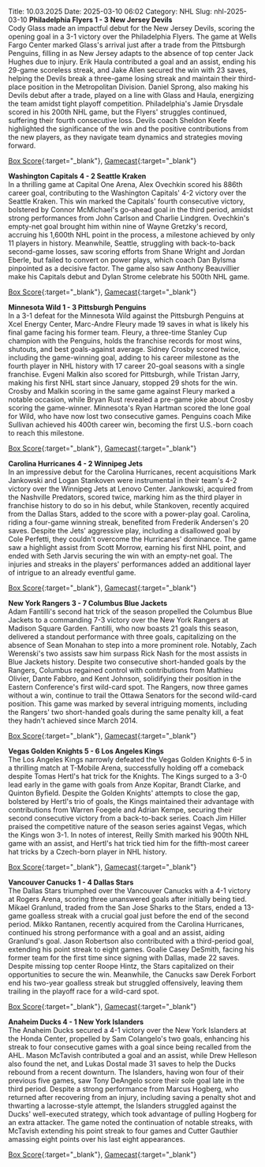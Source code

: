 Title: 10.03.2025
Date: 2025-03-10 06:02
Category: NHL 
Slug: nhl-2025-03-10 
**Philadelphia Flyers 1 - 3 New Jersey Devils**  
Cody Glass made an impactful debut for the New Jersey Devils, scoring the opening goal in a 3-1 victory over the Philadelphia Flyers. The game at Wells Fargo Center marked Glass's arrival just after a trade from the Pittsburgh Penguins, filling in as New Jersey adapts to the absence of top center Jack Hughes due to injury. Erik Haula contributed a goal and an assist, ending his 29-game scoreless streak, and Jake Allen secured the win with 23 saves, helping the Devils break a three-game losing streak and maintain their third-place position in the Metropolitan Division. Daniel Sprong, also making his Devils debut after a trade, played on a line with Glass and Haula, energizing the team amidst tight playoff competition. Philadelphia's Jamie Drysdale scored in his 200th NHL game, but the Flyers' struggles continued, suffering their fourth consecutive loss. Devils coach Sheldon Keefe highlighted the significance of the win and the positive contributions from the new players, as they navigate team dynamics and strategies moving forward. 

[Box Score](/gamecenter/njd-vs-phi/2025/03/09/2024021013){:target="_blank"}, [Gamecast](https://www.nhl.com/news/new-jersey-devils-philadelphia-flyers-game-recap-march-9){:target="_blank"}<br>

**Washington Capitals 4 - 2 Seattle Kraken**  
In a thrilling game at Capital One Arena, Alex Ovechkin scored his 886th career goal, contributing to the Washington Capitals' 4-2 victory over the Seattle Kraken. This win marked the Capitals' fourth consecutive victory, bolstered by Connor McMichael's go-ahead goal in the third period, amidst strong performances from John Carlson and Charlie Lindgren. Ovechkin's empty-net goal brought him within nine of Wayne Gretzky's record, accruing his 1,600th NHL point in the process, a milestone achieved by only 11 players in history. Meanwhile, Seattle, struggling with back-to-back second-game losses, saw scoring efforts from Shane Wright and Jordan Eberle, but failed to convert on power plays, which coach Dan Bylsma pinpointed as a decisive factor. The game also saw Anthony Beauvillier make his Capitals debut and Dylan Strome celebrate his 500th NHL game. 

[Box Score](/gamecenter/sea-vs-wsh/2025/03/09/2024021014){:target="_blank"}, [Gamecast](https://www.nhl.com/news/seattle-kraken-washington-capitals-game-recap-march-9){:target="_blank"}<br>

**Minnesota Wild 1 - 3 Pittsburgh Penguins**  
In a 3-1 defeat for the Minnesota Wild against the Pittsburgh Penguins at Xcel Energy Center, Marc-Andre Fleury made 19 saves in what is likely his final game facing his former team. Fleury, a three-time Stanley Cup champion with the Penguins, holds the franchise records for most wins, shutouts, and best goals-against average. Sidney Crosby scored twice, including the game-winning goal, adding to his career milestone as the fourth player in NHL history with 17 career 20-goal seasons with a single franchise. Evgeni Malkin also scored for Pittsburgh, while Tristan Jarry, making his first NHL start since January, stopped 29 shots for the win. Crosby and Malkin scoring in the same game against Fleury marked a notable occasion, while Bryan Rust revealed a pre-game joke about Crosby scoring the game-winner. Minnesota's Ryan Hartman scored the lone goal for Wild, who have now lost two consecutive games. Penguins coach Mike Sullivan achieved his 400th career win, becoming the first U.S.-born coach to reach this milestone. 

[Box Score](/gamecenter/pit-vs-min/2025/03/09/2024021015){:target="_blank"}, [Gamecast](https://www.nhl.com/news/pittsburgh-penguins-minnesota-wild-game-recap-march-9){:target="_blank"}<br>

**Carolina Hurricanes 4 - 2 Winnipeg Jets**  
In an impressive debut for the Carolina Hurricanes, recent acquisitions Mark Jankowski and Logan Stankoven were instrumental in their team's 4-2 victory over the Winnipeg Jets at Lenovo Center. Jankowski, acquired from the Nashville Predators, scored twice, marking him as the third player in franchise history to do so in his debut, while Stankoven, recently acquired from the Dallas Stars, added to the score with a power-play goal. Carolina, riding a four-game winning streak, benefited from Frederik Andersen's 20 saves. Despite the Jets' aggressive play, including a disallowed goal by Cole Perfetti, they couldn't overcome the Hurricanes' dominance. The game saw a highlight assist from Scott Morrow, earning his first NHL point, and ended with Seth Jarvis securing the win with an empty-net goal. The injuries and streaks in the players' performances added an additional layer of intrigue to an already eventful game. 

[Box Score](/gamecenter/wpg-vs-car/2025/03/09/2024021016){:target="_blank"}, [Gamecast](https://www.nhl.com/news/winnipeg-jets-carolina-hurricanes-game-recap-march-9){:target="_blank"}<br>

**New York Rangers 3 - 7 Columbus Blue Jackets**  
Adam Fantilli's second hat trick of the season propelled the Columbus Blue Jackets to a commanding 7-3 victory over the New York Rangers at Madison Square Garden. Fantilli, who now boasts 21 goals this season, delivered a standout performance with three goals, capitalizing on the absence of Sean Monahan to step into a more prominent role. Notably, Zach Werenski's two assists saw him surpass Rick Nash for the most assists in Blue Jackets history. Despite two consecutive short-handed goals by the Rangers, Columbus regained control with contributions from Mathieu Olivier, Dante Fabbro, and Kent Johnson, solidifying their position in the Eastern Conference's first wild-card spot. The Rangers, now three games without a win, continue to trail the Ottawa Senators for the second wild-card position. This game was marked by several intriguing moments, including the Rangers' two short-handed goals during the same penalty kill, a feat they hadn't achieved since March 2014. 

[Box Score](/gamecenter/cbj-vs-nyr/2025/03/09/2024021017){:target="_blank"}, [Gamecast](https://www.nhl.com/news/columbus-blue-jackets-new-york-rangers-game-recap-march-9){:target="_blank"}<br>

**Vegas Golden Knights 5 - 6 Los Angeles Kings**  
The Los Angeles Kings narrowly defeated the Vegas Golden Knights 6-5 in a thrilling match at T-Mobile Arena, successfully holding off a comeback despite Tomas Hertl's hat trick for the Knights. The Kings surged to a 3-0 lead early in the game with goals from Anze Kopitar, Brandt Clarke, and Quinton Byfield. Despite the Golden Knights' attempts to close the gap, bolstered by Hertl's trio of goals, the Kings maintained their advantage with contributions from Warren Foegele and Adrian Kempe, securing their second consecutive victory from a back-to-back series. Coach Jim Hiller praised the competitive nature of the season series against Vegas, which the Kings won 3-1. In notes of interest, Reilly Smith marked his 900th NHL game with an assist, and Hertl's hat trick tied him for the fifth-most career hat tricks by a Czech-born player in NHL history. 

[Box Score](/gamecenter/lak-vs-vgk/2025/03/09/2024021018){:target="_blank"}, [Gamecast](https://www.nhl.com/news/los-angeles-kings-vegas-golden-knights-game-recap-march-9){:target="_blank"}<br>

**Vancouver Canucks 1 - 4 Dallas Stars**  
The Dallas Stars triumphed over the Vancouver Canucks with a 4-1 victory at Rogers Arena, scoring three unanswered goals after initially being tied. Mikael Granlund, traded from the San Jose Sharks to the Stars, ended a 13-game goalless streak with a crucial goal just before the end of the second period. Mikko Rantanen, recently acquired from the Carolina Hurricanes, continued his strong performance with a goal and an assist, aiding Granlund's goal. Jason Robertson also contributed with a third-period goal, extending his point streak to eight games. Goalie Casey DeSmith, facing his former team for the first time since signing with Dallas, made 22 saves. Despite missing top center Roope Hintz, the Stars capitalized on their opportunities to secure the win. Meanwhile, the Canucks saw Derek Forbort end his two-year goalless streak but struggled offensively, leaving them trailing in the playoff race for a wild-card spot. 

[Box Score](/gamecenter/dal-vs-van/2025/03/09/2024021019){:target="_blank"}, [Gamecast](https://www.nhl.com/news/dallas-stars-vancouver-canucks-game-recap-march-9){:target="_blank"}<br>

**Anaheim Ducks 4 - 1 New York Islanders**  
The Anaheim Ducks secured a 4-1 victory over the New York Islanders at the Honda Center, propelled by Sam Colangelo's two goals, enhancing his streak to four consecutive games with a goal since being recalled from the AHL. Mason McTavish contributed a goal and an assist, while Drew Helleson also found the net, and Lukas Dostal made 31 saves to help the Ducks rebound from a recent downturn. The Islanders, having won four of their previous five games, saw Tony DeAngelo score their sole goal late in the third period. Despite a strong performance from Marcus Hogberg, who returned after recovering from an injury, including saving a penalty shot and thwarting a lacrosse-style attempt, the Islanders struggled against the Ducks' well-executed strategy, which took advantage of pulling Hogberg for an extra attacker. The game noted the continuation of notable streaks, with McTavish extending his point streak to four games and Cutter Gauthier amassing eight points over his last eight appearances. 

[Box Score](/gamecenter/nyi-vs-ana/2025/03/09/2024021020){:target="_blank"}, [Gamecast](https://www.nhl.com/news/new-york-islanders-anaheim-ducks-game-recap-march-9){:target="_blank"}<br>

